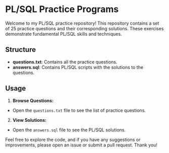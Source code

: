 # PL/SQL Practice Programs

Welcome to my PL/SQL practice repository! This repository contains a set of 25 practice questions and their corresponding solutions. These exercises demonstrate fundamental PL/SQL skills and techniques.

## Structure

- **questions.txt**: Contains all the practice questions.
- **answers.sql**: Contains PL/SQL scripts with the solutions to the questions.

## Usage

1. **Browse Questions:**
- Open the `questions.txt` file to see the list of practice questions.

2. **View Solutions:**
- Open the `answers.sql` file to see the PL/SQL solutions.

Feel free to explore the code, and if you have any suggestions or improvements, please open an issue or submit a pull request. Thank you!

